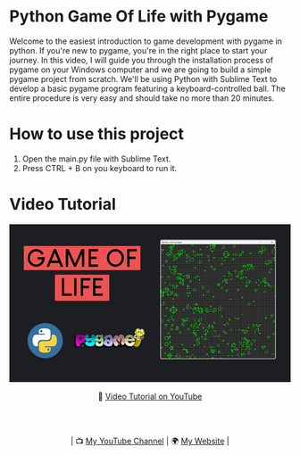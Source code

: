 # Python Game Of Life with Pygame

Welcome to the easiest introduction to game development with pygame in python. If you're new to pygame, you're in the right place to start your journey. In this video, I will guide you through the installation process of pygame on your Windows computer and we are going to build a simple pygame project from scratch. We'll be using Python with Sublime Text to develop a basic pygame program featuring a keyboard-controlled ball. The entire procedure is very easy and should take no more than 20 minutes.

# How to use this project
1. Open the main.py file with Sublime Text.
2. Press CTRL + B on you keyboard to run it.

# Video Tutorial

<p align="center">
  <img src="preview.jpg" alt="" width="960">
</p>

<p align="center">
🎥 <a href = "https://youtu.be/uR0lNADr4dc">Video Tutorial on YouTube</a>
</p>

<br>
<br>
<p align="center">
| 📺 <a href="https://www.youtube.com/channel/UC3ivOTE5EgpmF2DHLBmWIWg">My YouTube Channel</a>
| 🌍 <a href="http://www.educ8s.tv">My Website</a> | <br>
</p>
 
